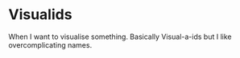 # Visualids
When I want to visualise something. Basically Visual-a-ids but I like overcomplicating names.
